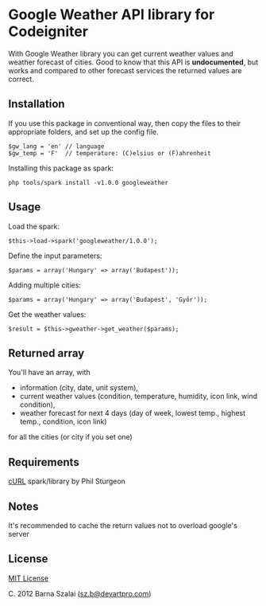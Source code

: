 # Google Weather API library for Codeigniter

With Google Weather library you can get current weather values and weather forecast of cities.
Good to know that this API is **undocumented**, but works and compared to other forecast services the returned values are correct.

## Installation

If you use this package in conventional way, then copy the files to their appropriate folders, and set up the config file.

    $gw_lang = 'en' // language
    $gw_temp = 'F'  // temperature: (C)elsius or (F)ahrenheit

Installing this package as spark:

    php tools/spark install -v1.0.0 googleweather

## Usage

Load the spark:

    $this->load->spark('googleweather/1.0.0');

Define the input parameters:

    $params = array('Hungary' => array('Budapest'));  

Adding multiple cities:

    $params = array('Hungary' => array('Budapest', 'Győr'));

Get the weather values:
    
    $result = $this->gweather->get_weather($params);

## Returned array

You'll have an array, with 
- information (city, date, unit system), 
- current weather values (condition, temperature, humidity, icon link, wind condition),
- weather forecast for next 4 days (day of week, lowest temp., highest temp., condition, icon link)

for all the cities (or city if you set one)

## Requirements

[cURL](http://getsparks.org/packages/curl) spark/library by Phil Sturgeon

## Notes

It's recommended to cache the return values not to overload google's server

## License

[MIT License](http://www.opensource.org/licenses/MIT)

C. 2012 Barna Szalai (sz.b@devartpro.com)